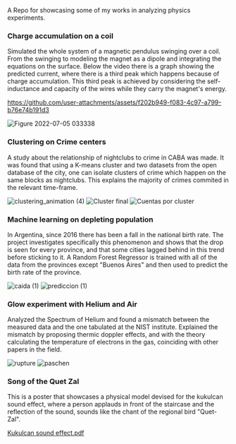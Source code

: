 A Repo for showcasing some of my works in analyzing physics experiments.

### Charge accumulation on a coil

Simulated the whole system of a magnetic pendulus swinging over a coil. From the swinging to modeling the
magnet as a dipole and integrating the equations on the surface. Below the video there is a graph showing the predicted
current, where there is a third peak which happens because of charge accumulation. This third peak is achieved by considering
the self-inductance and capacity of the wires while they carry the magnet's energy.

https://github.com/user-attachments/assets/f202b949-f083-4c97-a799-b76e74b191d3

![Figure 2022-07-05 033338](https://github.com/user-attachments/assets/f5fc8505-c65a-4184-a886-f5cbc0d4184a)

### Clustering on Crime centers

A study about the relationship of nightclubs to crime in CABA was made. It was found that using a K-means cluster
and two datasets from the open database of the city, one can isolate clusters of crime which happen on the same
blocks as nightclubs. This explains the majority of crimes commited in the relevant time-frame.

![clustering_animation (4)](https://github.com/user-attachments/assets/6ef03200-85b2-4f38-bd15-d7cec8d1c0f8)
![Cluster final](https://github.com/user-attachments/assets/390499a8-6ba8-491f-9186-3a7c49902d06)
![Cuentas por cluster](https://github.com/user-attachments/assets/5c219d4b-ac44-4481-be99-297dbc74c423)


### Machine learning on depleting population

In Argentina, since 2016 there has been a fall in the national birth rate. The project investigates
specifically this phenomenon and shows that the drop is seen for every province, and that some cities
lagged behind in this trend before sticking to it. A Random Forest Regressor is trained with all of the
data from the provinces except "Buenos Aires" and then used to predict the birth rate of the province.

![caida (1)](https://github.com/user-attachments/assets/3a56572a-c979-4a25-bc82-205a28c81ea3)
![prediccion (1)](https://github.com/user-attachments/assets/fd4c83cc-030a-4476-a498-02bb2af83d12)

### Glow experiment with Helium and Air

Analyzed the Spectrum of Helium and found a mismatch between the measured data and the 
one tabulated at the NIST institute. Explained the mismatch by proposing thermic doppler effects,
and with the theory calculating the temperature of electrons in the gas, coinciding with other
papers in the field.

![rupture](https://github.com/user-attachments/assets/cc3f264c-64e6-43ec-9909-a5a05efc0139)
![paschen](https://github.com/user-attachments/assets/6c065103-0804-4193-9643-7945878a8960)

### Song of the Quet Zal
This is a poster that showcases a physical model devised for the kukulcan sound effect, where a person applauds in 
front of the staircase and the reflection of the sound, sounds like the chant of the regional bird "Quet-Zal".

[Kukulcan sound effect.pdf](https://github.com/user-attachments/files/18042911/Kukulcan.sound.effect.pdf)
